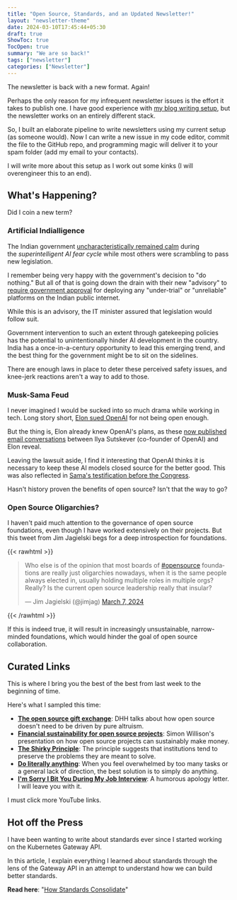 ```yaml
---
title: "Open Source, Standards, and an Updated Newsletter!"
layout: "newsletter-theme"
date: 2024-03-10T17:45:44+05:30
draft: true
ShowToc: true
TocOpen: true
summary: "We are so back!"
tags: ["newsletter"]
categories: ["Newsletter"]
---
```


The newsletter is back with a new format. Again!

Perhaps the only reason for my infrequent newsletter issues is the effort it takes to publish one. I have good experience with [my blog writing setup](/posts/my-blog-setup-and-writing-process/), but the newsletter works on an entirely different stack.

So, I built an elaborate pipeline to write newsletters using my current setup (as someone would). Now I can write a new issue in my code editor, commit the file to the GitHub repo, and programming magic will deliver it to your spam folder (add my email to your contacts).

I will write more about this setup as I work out some kinks (I will overengineer this to an end).

## What's Happening?

Did I coin a new term?

### Artificial Indialligence

The Indian government [uncharacteristically remained calm](https://techcrunch.com/2023/04/05/india-opts-against-ai-regulation/) during the _superintelligent AI fear cycle_ while most others were scrambling to pass new legislation.

I remember being very happy with the government's decision to "do nothing." But all of that is going down the drain with their new "advisory" to [require government approval](https://timesofindia.indiatimes.com/gadgets-news/government-to-tech-companies-take-permission-before-launching-ai-models-in-india/articleshow/108167769.cms) for deploying any "under-trial" or "unreliable" platforms on the Indian public internet.

While this is an advisory, the IT minister assured that legislation would follow suit.

Government intervention to such an extent through gatekeeping policies has the potential to unintentionally hinder AI development in the country. India has a once-in-a-century opportunity to lead this emerging trend, and the best thing for the government might be to sit on the sidelines.

There are enough laws in place to deter these perceived safety issues, and knee-jerk reactions aren't a way to add to those.

### Musk-Sama Feud

I never imagined I would be sucked into so much drama while working in tech. Long story short, [Elon sued OpenAI](https://www.reuters.com/legal/elon-musk-sues-openai-ceo-sam-altman-breach-contract-2024-03-01/) for not being open enough.

But the thing is, Elon already knew OpenAI's plans, as these [now published email conversations](https://openai.com/blog/openai-elon-musk#email-4) between Ilya Sutskever (co-founder of OpenAI) and Elon reveal.

Leaving the lawsuit aside, I find it interesting that OpenAI thinks it is necessary to keep these AI models closed source for the better good. This was also reflected in [Sama\'s testification before the Congress](https://www.youtube.com/watch?v=P_ACcQxJIsg).

Hasn't history proven the benefits of open source? Isn't that the way to go?

### Open Source Oligarchies?

I haven't paid much attention to the governance of open source foundations, even though I have worked extensively on their projects. But this tweet from Jim Jagielski begs for a deep introspection for foundations.

{{< rawhtml >}}
<blockquote class="twitter-tweet"><p lang="en" dir="ltr">Who else is of the opinion that most boards of <a href="https://twitter.com/hashtag/opensource?src=hash&amp;ref_src=twsrc%5Etfw">#opensource</a> foundations are really just oligarchies nowadays, when it is the same people always elected in, usually holding multiple roles in multiple orgs? Really? Is the current open source leadership really that insular?</p>&mdash; Jim Jagielski (@jimjag) <a href="https://twitter.com/jimjag/status/1765702751785300231?ref_src=twsrc%5Etfw">March 7, 2024</a></blockquote> <script async src="https://platform.twitter.com/widgets.js" charset="utf-8"></script>
{{< /rawhtml >}}

If this is indeed true, it will result in increasingly unsustainable, narrow-minded foundations, which would hinder the goal of open source collaboration.

## Curated Links

This is where I bring you the best of the best from last week to the beginning of time.

Here's what I sampled this time:

- **[The open source gift exchange](https://world.hey.com/dhh/the-open-source-gift-exchange-2171e0f0)**: DHH talks about how open source doesn't need to be driven by pure altruism.
- **[Financial sustainability for open source projects](http://simonwillison.net/2023/Nov/10/universe/#atom-everything)**: Simon Willison's presentation on how open source projects can sustainably make money.
- **[The Shirky Principle](https://effectiviology.com/shirky-principle/)**: The principle suggests that institutions tend to preserve the problems they are meant to solve.
- **[Do literally anything](https://aaronfrancis.com/2024/do-literally-anything/)**: When you feel overwhelmed by too many tasks or a general lack of direction, the best solution is to simply do anything.
- **[I\'m Sorry I Bit You During My Job Interview](https://www.mcsweeneys.net/articles/im-sorry-i-bit-you-during-my-job-interview)**: A humorous apology letter. I will leave you with it.

I must click more YouTube links.

## Hot off the Press

I have been wanting to write about standards ever since I started working on the Kubernetes Gateway API.

In this article, I explain everything I learned about standards through the lens of the Gateway API in an attempt to understand how we can build better standards.

**Read here**: "[How Standards Consolidate](/posts/standards/)"
